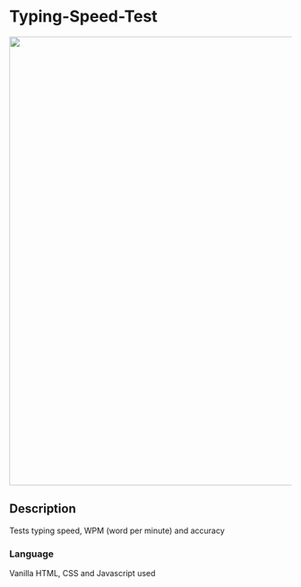 # Typing-Speed-Test

<img src="https://github.com/MoonS1120/Typing-Speed-Test/assets/99530280/f14de393-8626-40fa-adfc-226fe4855a6d" width="800">

## Description
Tests typing speed, WPM (word per minute) and accuracy

### Language
Vanilla HTML, CSS and Javascript used
